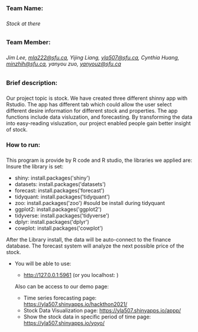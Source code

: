 ### Team Name: <h3> 
###### Stock at there <h6>
### Team Member: <h3> 
###### Jim Lee, mla222@sfu.ca, Yijing Liang, yla507@sfu.ca, Cynthia Huang, minzhih@sfu.ca, yanyou zuo, yanyouz@sfu.ca <h6>

### Brief description: <h3> 
Our project topic is stock. We have created three different shinny app with Rstudio. The app has different tab which could allow the user select different desire information for different stock and properties. The app functions include data visluzation, and forecasting. By transforming the data into easy-reading visluzation, our project enabled people gain better insight of stock.

### How to run: <h3> 
This program is provide by R code and R studio, the libraries we applied are: 
Insure the library is set:
* shiny:  install.packages('shiny')
* datasets:  install.packages('datasets')
* forecast:  install.packages('forecast')
* tidyquant:  install.packages('tidyquant')
* zoo:  install.packages('zoo') #sould be install during tidyquant
* ggplot2:  install.packages('ggplot2')
* tidyverse:  install.packages('tidyverse')
* dplyr:  install.packages('dplyr')
* cowplot:  install.packages('cowplot')

After the Library install, the data will be auto-connect to the finance database. The forecast system will analyze the next possible price of the stock.
* You will be able to use:
  * http://127.0.0.1:5961  (or you localhost: ) 
  
  Also can be access to our demo page:
  * Time series forecasting page: https://yla507.shinyapps.io/hackthon2021/
  * Stock Data Visualization page: https://yla507.shinyapps.io/appp/
  * Show the stock data in specific period of time page: https://yla507.shinyapps.io/yoyo/
